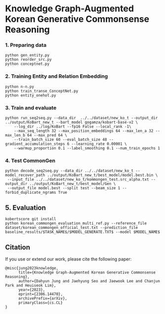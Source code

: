 # Knowledge Graph-Augmented Korean Generative Commonsense Reasoning

### 1. Preparing data  
```
python gen_entity.py
python reorder_src.py
python conceptnet.py

```
### 2. Training Entity and Relation Embedding

```
python n-n.py
python train_transe_ConceptNet.py
python entity_onehot.py
```
### 3. Train and evaluate 
``` # cd KG-BART/KGBART/KGBART_training
python run_seq2seq.py --data_dir  ../../dataset/new_ko_t --output_dir ../output/KoBart_new_t --bart_model gogamza/kobart-base-v2 \
    --log_dir ../log/KoBart --fp16 False --local_rank -1\
    --max_seq_length 32 --max_position_embeddings 64 --max_len_a 32 --max_len_b 64 --max_pred 64 \
    --train_batch_size 60 --eval_batch_size 48 --gradient_accumulation_steps 6 --learning_rate 0.00001 \
    --warmup_proportion 0.1 --label_smoothing 0.1 --num_train_epochs 1
```
### 4. Test CommonGen
```
python decode_seq2seq.py --data_dir ../../dataset/new_ko_t --model_recover_path ../output/KoBart_new_t/best_model/model.best.bin \
 --input_file ../../dataset/new_ko_t/kommongen_test.src_alpha.txt --output_dir ../output/KoBart_new_t/best_model/Gen \
 --output_file model.best --split test --beam_size 1 --forbid_duplicate_ngrams True 
```
## 5. Evaluation
```
kobertscore git install 
python korean_commongen_evaluation_multi_ref.py --reference_file dataset/korean_commongen_official_test.txt --prediction_file baseline_results/$TASK_NAME$/$MODEL_GENERATE.TXT$ --model $MODEL_NAME$
```

## Citation

If you use or extend our work, please cite the following paper:

```
@misc{jung2023knowledge,
      title={Knowledge Graph-Augmented Korean Generative Commonsense Reasoning}, 
      author={Dahyun Jung and Jaehyung Seo and Jaewook Lee and Chanjun Park and Heuiseok Lim},
      year={2023},
      eprint={2306.14470},
      archivePrefix={arXiv},
      primaryClass={cs.CL}
}
```

